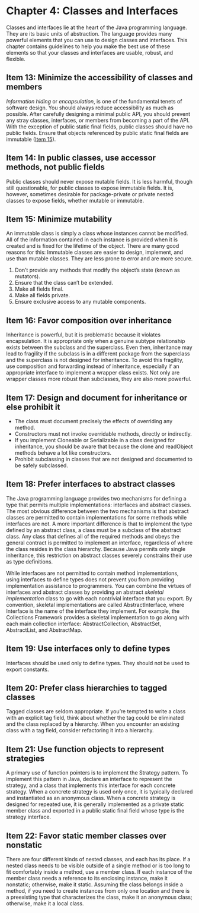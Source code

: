 # Chapter 4: Classes and Interfaces

Classes and interfaces lie at the heart of the Java programming language. They are its basic units of abstraction. The language provides many powerful elements that you can use to design classes and interfaces. This chapter contains guidelines to help you make the best use of these elements so that your classes and interfaces are usable, robust, and flexible.

## Item 13: Minimize the accessibility of classes and members

*Information hiding* or *encapsulation*, is one of the fundamental tenets of software design. You should always reduce accessibility as much as possible. After carefully designing a minimal public API, you should prevent any stray classes, interfaces, or members from becoming a part of the API. With the exception of public static final fields, public classes should have no public fields. Ensure that objects referenced by public static final fields are immutable ([Item 15](chapter-4.md#item-15-minimize-mutability)).

## Item 14: In public classes, use accessor methods, not public fields

Public classes should never expose mutable fields. It is less harmful, though still questionable, for public classes to expose immutable fields. It is, however, sometimes desirable for package-private or private nested classes to expose fields, whether mutable or immutable.

## Item 15: Minimize mutability

An immutable class is simply a class whose instances cannot be modified. All of the information contained in each instance is provided when it is created and is fixed for the lifetime of the object. There are many good reasons for this: Immutable classes are easier to design, implement, and use than mutable classes. They are less prone to error and are more secure.

1. Don’t provide any methods that modify the object’s state (known as mutators).
2. Ensure that the class can’t be extended.
3. Make all fields final.
4. Make all fields private.
5. Ensure exclusive access to any mutable components.

## Item 16: Favor composition over inheritance

Inheritance is powerful, but it is problematic because it violates encapsulation. It is appropriate only when a genuine subtype relationship exists between the subclass and the superclass. Even then, inheritance may lead to fragility if the subclass is in a different package from the superclass and the superclass is not designed for inheritance. To avoid this fragility, use composition and forwarding instead of inheritance, especially if an appropriate interface to implement a wrapper class exists. Not only are wrapper classes more robust than subclasses, they are also more powerful.

## Item 17: Design and document for inheritance or else prohibit it

- The class must document precisely the effects of overriding any method.
- Constructors must not invoke overridable methods, directly or indirectly.
- If you implement Cloneable or Serializable in a class designed for inheritance, you should be aware that because the clone and readObject methods behave a lot like constructors.
- Prohibit subclassing in classes that are not designed and documented to be safely subclassed.

## Item 18: Prefer interfaces to abstract classes

The Java programming language provides two mechanisms for defining a type that permits multiple implementations: interfaces and abstract classes. The most obvious difference between the two mechanisms is that abstract classes are permitted to contain implementations for some methods while interfaces are not. A more important difference is that to implement the type defined by an abstract class, a class must be a subclass of the abstract class. Any class that defines all of the required methods and obeys the general contract is permitted to implement an interface, regardless of where the class resides in the class hierarchy. Because Java permits only single inheritance, this restriction on abstract classes severely constrains their use as type definitions.

While interfaces are not permitted to contain method implementations, using interfaces to define types does not prevent you from providing implementation assistance to programmers. You can combine the virtues of interfaces and abstract classes by providing an abstract *skeletal implementation* class to go with each nontrivial interface that you export. By convention, skeletal implementations are called AbstractInterface, where Interface is the name of the interface they implement. For example, the Collections Framework provides a skeletal implementation to go along with each main collection interface: AbstractCollection, AbstractSet, AbstractList, and AbstractMap.

## Item 19: Use interfaces only to define types

Interfaces should be used only to define types. They should not be used to export constants.

## Item 20: Prefer class hierarchies to tagged classes

Tagged classes are seldom appropriate. If you’re tempted to write a class with an explicit tag field, think about whether the tag could be eliminated and the class replaced by a hierarchy. When you encounter an existing class with a tag field, consider refactoring it into a hierarchy.

## Item 21: Use function objects to represent strategies

A primary use of function pointers is to implement the Strategy pattern. To implement this pattern in Java, declare an interface to represent the strategy, and a class that implements this interface for each concrete strategy. When a concrete strategy is used only once, it is typically declared and instantiated as an anonymous class. When a concrete strategy is designed for repeated use, it is generally implemented as a private static member class and exported in a public static final field whose type is the strategy interface.

## Item 22: Favor static member classes over nonstatic

There are four different kinds of nested classes, and each has its place. If a nested class needs to be visible outside of a single method or is too long to fit comfortably inside a method, use a member class. If each instance of the member class needs a reference to its enclosing instance, make it nonstatic; otherwise, make it static. Assuming the class belongs inside a method, if you need to create instances from only one location and there is a preexisting type that characterizes the class, make it an anonymous class; otherwise, make it a local class.
